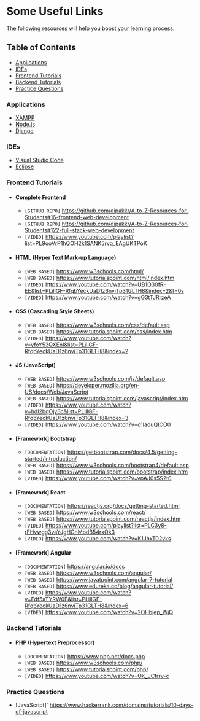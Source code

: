 # Some Useful Links

The following resources will help you boost your learning process.

## Table of Contents

- [Applications](#applications)
- [IDEs](#ides)
- [Frontend Tutorials](#frontend-tutorials)
- [Backend Tutorials](#backend-tutorials)
- [Practice Questions](#practice-questions)

### Applications

- [XAMPP](https://www.apachefriends.org/download.html)
- [Node.js](https://nodejs.org/en/)
- [Django](https://www.djangoproject.com/)

### IDEs

- [Visual Studio Code](https://code.visualstudio.com/Download)
- [Eclipse](https://www.eclipse.org/downloads/)

### Frontend Tutorials

- #### Complete Frontend

  - `[GITHUB REPO]` <https://github.com/dipakkr/A-to-Z-Resources-for-Students#16-frontend-web-development>
  - `[GITHUB REPO]` <https://github.com/dipakkr/A-to-Z-Resources-for-Students#122-full-stack-web-development>
  - `[VIDEO]` <https://www.youtube.com/playlist?list=PL9ooVrP1hQOH2k1SANK5rvq_EAgUKTPoK>

- #### HTML (Hyper Text Mark-up Language)

  - `[WEB BASED]` <https://www.w3schools.com/html/>
  - `[WEB BASED]` <https://www.tutorialspoint.com/html/index.htm>
  - `[VIDEO]` <https://www.youtube.com/watch?v=UB1O30fR-EE&list=PLillGF-RfqbYeckUaD1z6nviTp31GLTH8&index=2&t=0s>
  - `[VIDEO]` <https://www.youtube.com/watch?v=gG3tTJRrzeA>

- #### CSS (Cascading Style Sheets)

  - `[WEB BASED]` <https://www.w3schools.com/css/default.asp>
  - `[WEB BASED]` <https://www.tutorialspoint.com/css/index.htm>
  - `[VIDEO]` <https://www.youtube.com/watch?v=yfoY53QXEnI&list=PLillGF-RfqbYeckUaD1z6nviTp31GLTH8&index=2>

- #### JS (JavaScript)

  - `[WEB BASED]` <https://www.w3schools.com/js/default.asp>
  - `[WEB BASED]` <https://developer.mozilla.org/en-US/docs/Web/JavaScript>
  - `[WEB BASED]` <https://www.tutorialspoint.com/javascript/index.htm>
  - `[VIDEO]` <https://www.youtube.com/watch?v=hdI2bqOjy3c&list=PLillGF-RfqbYeckUaD1z6nviTp31GLTH8&index=3>
  - `[VIDEO]` <https://www.youtube.com/watch?v=o1IaduQICO0>

- #### [Framework] Bootstrap

  - `[DOCUMENTATION]` <https://getbootstrap.com/docs/4.5/getting-started/introduction/>
  - `[WEB BASED]` <https://www.w3schools.com/bootstrap4/default.asp>
  - `[WEB BASED]` <https://www.tutorialspoint.com/bootstrap/index.htm>
  - `[VIDEO]` <https://www.youtube.com/watch?v=vpAJ0s5S2t0>

- #### [Framework] React

  - `[DOCUMENTATION]` <https://reactjs.org/docs/getting-started.html>
  - `[WEB BASED]` <https://www.w3schools.com/react/>
  - `[WEB BASED]` <https://www.tutorialspoint.com/reactjs/index.htm>
  - `[VIDEO]` <https://www.youtube.com/playlist?list=PLC3y8-rFHvwgg3vaYJgHGnModB54rxOk3>
  - `[VIDEO]` <https://www.youtube.com/watch?v=K1JhxT02vks>

- #### [Framework] Angular

  - `[DOCUMENTATION]` <https://angular.io/docs>
  - `[WEB BASED]` <https://www.w3schools.com/angular/>
  - `[WEB BASED]` <https://www.javatpoint.com/angular-7-tutorial>
  - `[WEB BASED]` <https://www.edureka.co/blog/angular-tutorial/>
  - `[VIDEO]` <https://www.youtube.com/watch?v=Fdf5aTYRW0E&list=PLillGF-RfqbYeckUaD1z6nviTp31GLTH8&index=6>
  - `[VIDEO]` <https://www.youtube.com/watch?v=2OHbjep_WjQ>

### Backend Tutorials

- #### PHP (Hypertext Preprocessor)

  - `[DOCUMENTATION]` <https://www.php.net/docs.php>
  - `[WEB BASED]` <https://www.w3schools.com/php/>
  - `[WEB BASED]` <https://www.tutorialspoint.com/php/>
  - `[VIDEO]` <https://www.youtube.com/watch?v=OK_JCtrrv-c>

### Practice Questions

- [JavaScript]` <https://www.hackerrank.com/domains/tutorials/10-days-of-javascript>

